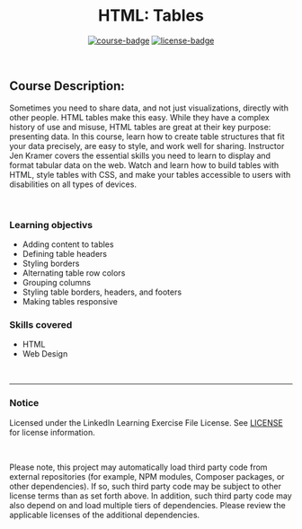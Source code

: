 <div align="center">

# HTML: Tables

[![course-badge]][course-link]
[![license-badge]][LICENSE]

</div>

<!-- badge info -->
[course-badge]:https://img.shields.io/badge/learning-HTML-white?logo=Linkedin&labelColor=blue&style=for-the-badge
[course-link]:https://www.linkedin.com/learning/html-tables "HTML: Tables"
[license-badge]:https://img.shields.io/badge/learning-license-success?logo=Linkedin&labelColor=black&style=for-the-badge

<br>

## Course Description:
Sometimes you need to share data, and not just visualizations, directly with other people. HTML tables make this easy. While they have a complex history of use and misuse, HTML tables are great at their key purpose: presenting data. In this course, learn how to create table structures that fit your data precisely, are easy to style, and work well for sharing. Instructor Jen Kramer covers the essential skills you need to learn to display and format tabular data on the web. Watch and learn how to build tables with HTML, style tables with CSS, and make your tables accessible to users with disabilities on all types of devices.

<br>

### Learning objectivs
- Adding content to tables
- Defining table headers
- Styling borders
- Alternating table row colors
- Grouping columns
- Styling table borders, headers, and footers
- Making tables responsive

### Skills covered
- HTML
- Web Design

<br>

---
### Notice
Licensed under the LinkedIn Learning Exercise File License. See [LICENSE] for license information.

<br>

Please note, this project may automatically load third party code from external repositories (for example, NPM modules, Composer packages, or other dependencies). If so, such third party code may be subject to other license terms than as set forth above. In addition, such third party code may also depend on and load multiple tiers of dependencies. Please review the applicable licenses of the additional dependencies.

[LICENSE]:../../LICENSE "LinkedIn Learning License"